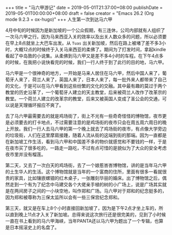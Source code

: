 +++
title = "马六甲游记"
date = 2019-05-01T21:37:00+08:00
publishDate = 2019-05-01T00:00:00+08:00
draft = false
creator = "Emacs 26.2 (Org mode 9.2.3 + ox-hugo)"
+++
人生第一次到达马六甲
<!--more-->

4月中旬的时候因为是新加坡的一个公众假期，有三连休，公司内部就有人组织了一次马六甲之行。因为马来西亚入关的效率以及出关人数众多的问题，所以必须要在早上8点就坐上大巴车出发。从 `Tuas` 出关新加坡，然后在路上被堵了差不多3小时，大概12点的时候终于入关马来西亚的柔佛了。期间为了打发时间，拿起kindle看起了中岛敦的小说集。从柔佛到马六甲又是差不多4小时的车程。在下午4点多的时候，在我把小说快看完的时候，我们一行人终于到了此行的目的地，马六甲。

马六甲是一个很神奇的地方，一开始是马来人居住在马六甲，然后中国人来了，葡萄牙人来了，荷兰人来了，英国人来了，日本人来了，每一批外来人都带来了自己的文化，于是可以在马六甲看到这些纷繁的文化的交融。其中最有趣的莫过于两个教堂的历史沿革了，一个葡萄牙人建立的天主教堂，后来被荷兰人改作了改革宗的教堂。一个荷兰人建立的改革宗的教堂，后来又被英国人变成了圣公会的交通，可以说是天理循环报应不爽了。

去了马六甲最需要去的就是鸡场街了，街上不光有一些奇奇怪怪的博物馆，夜市更是必须要去的打卡地点，不过需要注意的是鸡场街的夜市只会在周五周六周日的晚上开放。我们一行人去马六甲的第一个晚上就去了鸡场街的夜市，有点像大学旁边的垃圾街，人们在这里摩肩接踵，随着人流从街的这端到街的那端。因为一直都是在新加坡工作生活，看到马六甲和中国差不多的物价就感觉和不要钱的一样，于是在夜市买了很多吃的，一路走一路吃，不过有点可惜的是貌似为了大众的安全考虑夜市里并没有榴莲。

第二天，又去了一次白天的鸡场街，去了一个娘惹峇峇博物馆，讲的是当年马六甲的土生华人的生活。这个博物馆就是当年的一个富商的住所，里面有很多一看就很贵的家具，比如镶嵌螺钿的红木桌子，一张雕刻华丽的婚床。出了博物馆之后，偶然走到一个有为了纪念中马建交各个大佬亲手植的树的小广场上，说是广场其实就是在两间房子之间的一小块空地，叫作郑和广场。马六甲对于郑和的纪念挺多的，因为郑和被尊称为三保太监所以会有一些三保宫纪念郑和。

第三天，就又是在车上8个小时直接回新加坡了，因为是下午2点才坐上车的，所以直到晚上11点才入关了新加坡。总得来说这次旅行还是很完美的，见到了小时候一直在书上看到的马六甲海峡，当年PANTA还以马六甲为题出了一个专辑，也算是日本摇滚史上的名盘了。
